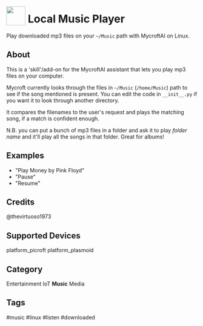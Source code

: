 # <img src='https://raw.githack.com/FortAwesome/Font-Awesome/master/svgs/solid/music.svg' card_color='#42ECE8' width='50' height='50' style='vertical-align:bottom'/> Local Music Player
Play downloaded mp3 files on your `~/Music` path with MycroftAI on Linux.

## About
This is a 'skill'/add-on for the MycroftAI assistant that lets you play mp3 files on your computer.

Mycroft currently looks through the files in `~/Music` (`/home/Music`) path to see if the song mentioned is present.
You can edit the code in `__init__.py` if you want it to look through another directory.

It compares the filenames to the user's request and plays the matching song, if a match is confident enough.

N.B. you can put a bunch of mp3 files in a folder and ask it to play _folder name_ and it'll play all the songs in that folder. Great for albums!

## Examples
* "Play Money by Pink Floyd"
* "Pause"
* "Resume"

## Credits
@thevirtuoso1973

## Supported Devices 
platform_picroft platform_plasmoid 

## Category
Entertainment
IoT
**Music**
Media

## Tags
#music
#linux
#listen
#downloaded
